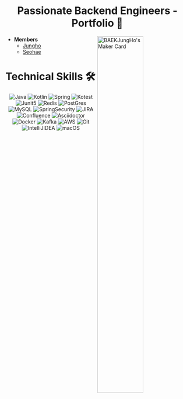 
<h1 align="center">Passionate Backend Engineers - Portfolio 👋</h1>
    <img width="50%" align="right" src="https://user-images.githubusercontent.com/47518272/194712323-1af1e4f3-d160-4946-b8c7-4860e7748289.gif" alt="BAEKJungHo's Maker Card" />

- __Members__
  - [Jungho](https://github.com/BAEKJungHo?tab=following)
  - [Seohae](https://github.com/westssun)

<h1>Technical Skills 🛠</h1>
  
<p align="center"> 
 <img alt="Java" src="https://img.shields.io/badge/java-D00000.svg?&style=for-the-badge&logo=java&logoColor=white" />
 <img alt="Kotlin" src="https://img.shields.io/badge/kotlin-7F52FF.svg?&style=for-the-badge&logo=kotlin&logoColor=white" />
 <img alt="Spring" src="https://img.shields.io/badge/Spring-6DB33F?style=for-the-badge&logo=Spring&logoColor=white">
 <img alt="Kotest" src="https://img.shields.io/badge/Kotest-12133F?style=for-the-badge&logo=Kotlin&logoColor=blue">
 <img alt="Junit5" src="https://img.shields.io/badge/Junit5-25A162?style=for-the-badge&logo=Junit5&logoColor=blue">
 <img alt="Redis" src="https://img.shields.io/badge/Redis-990000?style=for-the-badge&logo=Redis&logoColor=black" />
 <img alt="PostGres" src="https://img.shields.io/badge/postgres-%23316192.svg?style=for-the-badge&logo=postgresql&logoColor=white">
 <img alt="MySQL" src="https://img.shields.io/badge/MySQL-00000F?style=for-the-badge&logo=mysql&logoColor=white" />
 <img alt="SpringSecurity" src="https://img.shields.io/badge/SpringSecurity-6DB33F?style=for-the-badge&logo=SpringSecurity&logoColor=white" />
 <img alt="JIRA" src="https://img.shields.io/badge/JIRA-0052CC?style=for-the-badge&logo=Jira&logoColor=white">
 <img alt="Confluence" src="https://img.shields.io/badge/Confluence-172B4D?style=for-the-badge&logo=Confluence&logoColor=white">
 <img alt="Asciidoctor" src="https://img.shields.io/badge/Asciidoctor-E40046?style=for-the-badge&logo=Asciidoctor&logoColor=4EA94B" />
 <img alt="Docker" src="https://img.shields.io/badge/-Docker-46a2f1?&style=for-the-badge&logo=docker&logoColor=white" />
 <img alt="Kafka" src="https://img.shields.io/badge/kafka-228828?style=for-the-badge&logo=apache&logoColor=black" />
 <img alt="AWS" src="https://img.shields.io/badge/AWS-cddf28.svg?style=for-the-badge&logo=amazon&logoColor=black" />
 <img alt="Git" src="https://img.shields.io/badge/Git-F05032?style=for-the-badge&logo=git&logoColor=white" />
 <img alt="IntelliJIDEA" src="https://img.shields.io/badge/IntelliJIDEA-8Fc8F8.svg?style=for-the-badge&logo=intellij-idea&logoColor=black" />
 <img alt="macOS" src="https://img.shields.io/badge/mac%20os-000000?style=for-the-badge&logo=apple&logoColor=white">
</p>
